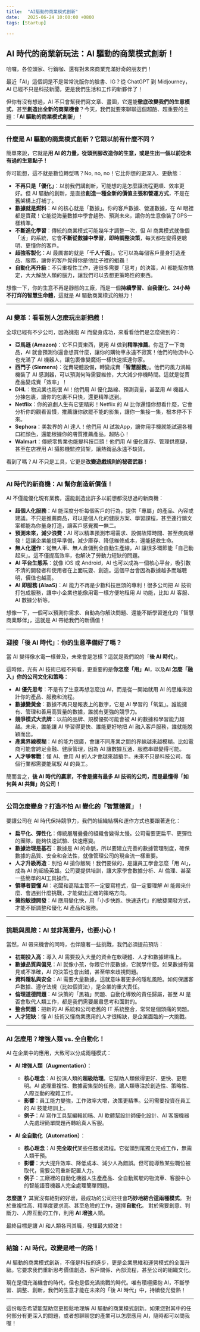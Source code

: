 ```yaml
---
title:  "AI驅動的商業模式創新"
date:   2025-06-24 10:00:00 +0800
tags: [Startup]

---
```


## AI 時代的商業新玩法：AI 驅動的商業模式創新！

哈囉，各位頭家、行銷咖、還有對未來商業充滿好奇的朋友們！

最近「AI」這個詞是不是常常洗版你的臉書、IG？從 ChatGPT 到 Midjourney，AI 已經不只是科技新聞，更是我們生活和工作的新夥伴了！

但你有沒有想過，AI 不只會幫我們寫文章、畫圖，它還能**徹底改變我們的生意模式**，甚至**創造出全新的商業機會**？今天，我們就要來聊聊這個超酷、超重要的主題：「**AI 驅動的商業模式創新**」！

---

### 什麼是 AI 驅動的商業模式創新？它跟以前有什麼不同？

簡單來說，它就是**用 AI 的力量，從頭到腳改造你的生意，或是生出一個以前從未有過的生意點子！**

你可能想，這不就是數位轉型嗎？No, no, no！它比你想的更深入、更動態：

* **不再只是「優化」**：以前我們講創新，可能想的是怎麼讓流程更順、效率更好。但 AI 驅動的創新，是直接**創造一種全新的價值主張和營運方式**，不是在舊架構上打補丁。
* **數據就是燃料**：AI 的核心就是「數據」。你的客戶數據、營運數據，在 AI 眼裡都是寶藏！它能從海量數據中學會趨勢、預測未來，讓你的生意像裝了GPS一樣精準。
* **不斷進化學習**：傳統的商業模式可能幾年才調整一次，但 AI 商業模式就像個「活」的系統，它會**不斷從數據中學習，即時調整決策**，每天都在變得更聰明、更懂你的客戶。
* **超強客製化**：AI 最厲害的就是「**千人千面**」。它可以為每個客戶量身打造產品、服務，讓你的客戶覺得你是他肚子裡的蛔蟲！
* **自動化再升級**：不只重複性工作，連很多需要「思考」的決策，AI 都能幫你搞定，大大解放人類的腦力，讓我們可以去想更策略性的東西。

想像一下，你的生意不再是靜態的工廠，而是一個**持續學習、自我優化、24小時不打烊的智慧生命體**，這就是 AI 驅動商業模式的魅力！

---

### AI 變革：看看別人怎麼玩出新把戲！

全球已經有不少公司，因為擁抱 AI 而變身成功，來看看他們是怎麼做到的：

* **亞馬遜 (Amazon)**：它不只賣東西，更用 AI 做到**精準推薦**。你逛了一下商品，AI 就會預測你還會想買什麼，讓你的購物車永遠不寂寞！他們的物流中心也充滿了 AI 機器人，讓包裹像變魔術一樣快速抵達你家。
* **西門子 (Siemens)**：從賣硬體設備，轉變成賣「**智慧服務**」。他們的風力渦輪機裝了 AI 感測器，可以預測何時需要維修，大大減少停機時間。這就是從賣產品變成賣「效率」！
* **DHL**：物流業也能很 AI！他們用 AI 優化路線、預測貨量，甚至用 AI 機器人分揀包裹，讓你的包裹不只快，還更精準送到。
* **Netflix**：你的追劇人生有它更精彩！Netflix 的 AI 比你還懂你想看什麼，它會分析你的觀看習慣，推薦讓你欲罷不能的影集，讓你一集接一集，根本停不下來。
* **Sephora**：美妝界的 AI 達人！他們用 AI 試妝App，讓你用手機就能試遍各種口紅顏色，還能根據你的膚質推薦產品，超貼心！
* **Walmart**：傳統零售業也能變科技巨頭！他們用 AI 優化庫存、管理供應鏈，甚至在店裡用 AI 攝影機監控貨架，讓熱銷品永遠不缺貨。

看到了嗎？AI 不只是工具，它更是**改變遊戲規則的秘密武器**！

---

### AI 時代的新商機：AI 幫你創造新價值！

AI 不僅能優化現有業務，還能創造出許多以前想都沒想過的新商機：

* **超個人化服務**：AI 能深度分析每個客戶的行為，提供「專屬」的產品、內容或建議。不只是推薦商品，可以是個人化的健康方案、學習課程，甚至連行銷文案都能為你量身打造，讓客戶感覺獨一無二。
* **預測未來，減少浪費**：AI 可以精準預測市場需求、設備故障時間、甚至疾病爆發！這讓企業能提早準備，減少庫存、降低維修成本，還能拯救生命。
* **無人化運作**：從無人車、無人倉儲到全自動生產線，AI 讓很多環節能「自己動起來」。這不僅提高效率，也解決了勞動力短缺的問題。
* **AI 平台生態系**：就像 iOS 或 Android，AI 也可以成為一個核心平台，吸引數不清的開發者和使用者在上面玩耍、創造。這個平台會因為數據越多而越聰明，價值也越高。
* **AI 即服務 (AIaaS)**：AI 能力不再是少數科技巨頭的專利！很多公司把 AI 技術打包成服務，讓中小企業也能像用電一樣方便地租用 AI 功能，比如 AI 客服、AI 數據分析等。

想像一下，一個可以預測你需求、自動為你解決問題、還能不斷學習進化的「智慧商業夥伴」，這就是 AI 帶給我們的新價值！

---

### 迎接「後 AI 時代」：你的生意準備好了嗎？

當 AI 變得像水電一樣普及，未來會是怎樣？這就是我們說的「**後 AI 時代**」。

這時候，光有 AI 技術已經不夠看，更重要的是**你怎麼「用」AI**，以及**AI 怎麼「融入」你的公司文化和策略**：

* **AI 優先思考**：不是有了生意再想怎麼加 AI，而是從一開始就用 AI 的思維來設計你的產品、服務和流程。
* **數據變黃金**：數據不再只是報表上的數字，它是 AI 學習的「氧氣」。誰能擁有、管理和善用高質量的數據，誰就有更強的競爭力。
* **競爭模式大洗牌**：以前的品牌、規模優勢可能會被 AI 的數據和學習能力超越。未來，誰能讓 AI 學習得更快、誰能更好地把 AI 融入客戶服務，誰就能脫穎而出。
* **產業界線模糊**：AI 的能力很廣，會讓不同產業之間的界線越來越模糊。比如電商可能會跨足金融、健康管理，因為 AI 讓數據互通、服務串聯變得可能。
* **人才爭奪戰**：懂 AI、會用 AI 的人才會越來越搶手。未來不只是科技公司，每個行業都需要能駕馭 AI 的員工。

簡而言之，**後 AI 時代的贏家，不會是擁有最多 AI 技術的公司，而是最懂得「如何與 AI 共舞」的公司！**

---

### 公司怎麼變身？打造不怕 AI 變化的「智慧體質」！

要讓公司在 AI 時代保持競爭力，我們的組織結構和運作方式也要跟著進化：

* **扁平化、彈性化**：傳統層層疊疊的組織會變得太慢。公司需要更扁平、更彈性的團隊，能夠快速試驗、快速應變。
* **數據治理是基石**：數據是 AI 的命脈，所以要建立完善的數據管理制度，確保數據的品質、安全和合法性，就像管理公司的現金流一樣重要。
* **人才升級再造**：別怕 AI 搶你飯碗！我們要做的，是讓員工學會怎麼「用 AI」，成為 AI 的超級英雄。公司要提供培訓，讓大家學會數據分析、AI 倫理、甚至一些簡單的AI工具操作。
* **領導者要懂 AI**：老闆和高階主管不一定要寫程式，但一定要理解 AI 能帶來什麼、會遇到什麼挑戰，才能做出正確的策略方向。
* **擁抱敏捷開發**：AI 應用變化快，用「小步快跑、快速迭代」的敏捷開發方式，才能不斷調整和優化 AI 產品和服務。

---

### 挑戰與風險：AI 並非萬靈丹，也要小心！

當然，AI 帶來機會的同時，也伴隨著一些挑戰，我們必須提前預防：

* **初期投入高**：導入 AI 需要投入大量的資金在軟硬體、人才和數據建構上。
* **數據品質與偏見**：AI 就像小孩，你餵它什麼數據，它就學什麼。如果數據有偏見或不準確，AI 的決策也會出錯，甚至帶來歧視問題。
* **資料隱私與安全**：AI 需要大量數據，這就意味著更多的隱私風險。如何保護客戶數據、遵守法規（比如個資法），是企業的重大責任。
* **倫理道德問題**：AI 決策的「黑箱」問題、自動化導致的責任歸屬，甚至 AI 是否會取代人類工作，都是我們需要嚴肅思考和面對的。
* **整合問題**：把新的 AI 系統和公司老舊的 IT 系統整合，常常是個頭痛的問題。
* **人才短缺**：懂 AI 技術又懂商業應用的人才很稀缺，是企業面臨的一大挑戰。

---

### AI 怎麼用？增強人類 vs. 全自動化！

AI 在企業中的應用，大致可以分成兩種模式：

* **AI 增強人類（Augmentation）**：
    * **核心理念**：AI 扮演人類的**超級助理**。它幫助人類做得更好、更快、更聰明。AI 處理重複性、數據密集型的任務，讓人類專注於創造性、策略性、人際互動的複雜工作。
    * **影響**：員工能力變強，工作效率大增，決策更精準。公司需要投資在員工的 AI 技能培訓上。
    * **例子**：AI 寫作工具幫編輯初稿、AI 軟體幫設計師優化設計、AI 客服機器人先處理簡單問題再轉給真人客服。

* **AI 全自動化（Automation）**：
    * **核心理念**：AI **完全取代**某些任務或流程。它從頭到尾獨立完成工作，無需人類干預。
    * **影響**：大大提升效率、降低成本、減少人為錯誤。但可能導致某些職位被取代，需要公司重新配置人力。
    * **例子**：工廠裡的自動化機器人生產產品、全自動駕駛的物流車、客服中心的智能語音機器人完全處理簡單問題。

**怎麼選？**
其實沒有絕對的好壞，最成功的公司往往會**巧妙地結合這兩種模式**。
對於重複性高、精準度要求高、甚至危險的工作，選擇**自動化**。
對於需要創意、判斷力、人際互動的工作，則用 **AI 增強**人類。

最終目標是讓 AI 和人類各司其職，發揮最大綜效！

---

### 結論：AI 時代，改變是唯一的路！

AI 驅動的商業模式創新，不僅是科技的進步，更是企業思維和運營模式的全面升級。它要求我們重新思考價值創造、客戶關係、內部流程，甚至公司的組織文化。

現在是個充滿機會的時代，但也是個充滿挑戰的時代。唯有積極擁抱 AI，不斷學習、調整、創新，我們的生意才能在未來的「後 AI 時代」中，持續發光發熱！

---

這份報告希望能幫助您更輕鬆地理解 AI 驅動的商業模式創新。如果您對其中的任何部分有更深入的問題，或者想聊聊您的產業可以怎麼應用 AI，隨時都可以問我喔！